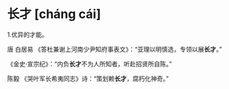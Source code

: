 # 长才  [cháng cái]

1.优异的才能。

 唐 白居易  《答杜兼谢上河南少尹知府事表文》：“亚理以明慎选，专领以展**长才**。”

 《金史·宣宗纪》：“内负**长才**不为人所知者，听赴招贤所自陈。”

 陈毅  《哭叶军长希夷同志》诗：“策划赖**长才**，腐朽化神奇。”